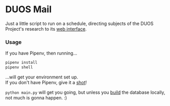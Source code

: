 # DUOS Mail

Just a little script to run on a schedule, directing subjects of the DUOS Project's research to its [web interface](https://duosproject.github.io//).

### Usage

If you have Pipenv, then running...

```bash
pipenv install
pipenv shell
```

...will get your environment set up.  
If you don't have Pipenv, give it a [shot](https://pipenv.readthedocs.io/en/latest/)!

`python main.py` will get you going, but unless you [build](https://github.com/ainsleymcgrath/duos-cli) the database locally, not much is gonna happen. :)
